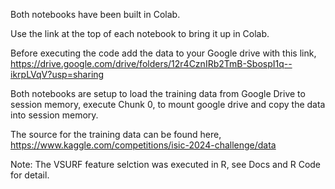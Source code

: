 Both notebooks have been built in Colab.

Use the link at the top of each notebook to bring it up in Colab. 

Before executing the code add the data to your Google drive with this link, 
https://drive.google.com/drive/folders/12r4CznIRb2TmB-SbospI1q--ikrpLVqV?usp=sharing

Both notebooks are setup to load the training data from Google Drive to session memory, execute Chunk 0, 
to mount google drive and copy the data into session memory.

The source for the training data can be found here, https://www.kaggle.com/competitions/isic-2024-challenge/data 

Note: The VSURF feature selction was executed in R, see Docs and R Code for detail.
